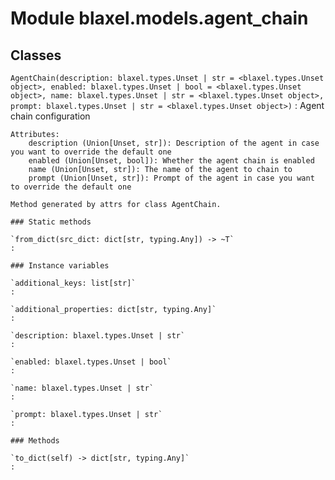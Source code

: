 Module blaxel.models.agent_chain
================================

Classes
-------

`AgentChain(description: blaxel.types.Unset | str = <blaxel.types.Unset object>, enabled: blaxel.types.Unset | bool = <blaxel.types.Unset object>, name: blaxel.types.Unset | str = <blaxel.types.Unset object>, prompt: blaxel.types.Unset | str = <blaxel.types.Unset object>)`
:   Agent chain configuration
    
    Attributes:
        description (Union[Unset, str]): Description of the agent in case you want to override the default one
        enabled (Union[Unset, bool]): Whether the agent chain is enabled
        name (Union[Unset, str]): The name of the agent to chain to
        prompt (Union[Unset, str]): Prompt of the agent in case you want to override the default one
    
    Method generated by attrs for class AgentChain.

    ### Static methods

    `from_dict(src_dict: dict[str, typing.Any]) ‑> ~T`
    :

    ### Instance variables

    `additional_keys: list[str]`
    :

    `additional_properties: dict[str, typing.Any]`
    :

    `description: blaxel.types.Unset | str`
    :

    `enabled: blaxel.types.Unset | bool`
    :

    `name: blaxel.types.Unset | str`
    :

    `prompt: blaxel.types.Unset | str`
    :

    ### Methods

    `to_dict(self) ‑> dict[str, typing.Any]`
    :